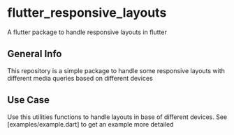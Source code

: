 # flutter_responsive_layouts

A flutter package to handle responsive layouts in flutter

## General Info

This repository is a simple package to handle some responsive layouts with different media queries based on different devices

## Use Case

Use this utilities functions to handle layouts in base of different devices. See [examples/example.dart] to get an example more detailed

